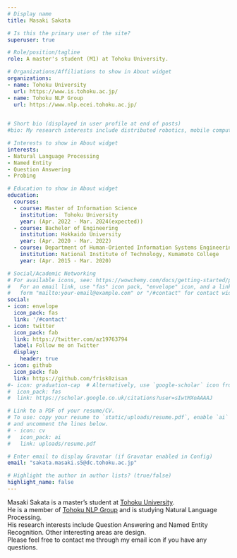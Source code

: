 ```yaml
---
# Display name
title: Masaki Sakata

# Is this the primary user of the site?
superuser: true

# Role/position/tagline
role: A master's student (M1) at Tohoku University.

# Organizations/Affiliations to show in About widget
organizations:
- name: Tohoku University
  url: https://www.is.tohoku.ac.jp/
- name: Tohoku NLP Group
  url: https://www.nlp.ecei.tohoku.ac.jp/

  
# Short bio (displayed in user profile at end of posts)
#bio: My research interests include distributed robotics, mobile computing and programmable matter.

# Interests to show in About widget
interests:
- Natural Language Processing
- Named Entity
- Question Answering
- Probing

# Education to show in About widget
education:
  courses:
  - course: Master of Information Science
    institution:  Tohoku University
    year: (Apr. 2022 - Mar. 2024(expected))
  - course: Bachelor of Engineering
    institution: Hokkaido University 
    year: (Apr. 2020 - Mar. 2022)
  - course: Department of Human-Oriented Information Systems Engineering
    institution: National Institute of Technology, Kumamoto College
    year: (Apr. 2015 - Mar. 2020)

# Social/Academic Networking
# For available icons, see: https://wowchemy.com/docs/getting-started/page-builder/#icons
#   For an email link, use "fas" icon pack, "envelope" icon, and a link in the
#   form "mailto:your-email@example.com" or "/#contact" for contact widget.
social:
- icon: envelope
  icon_pack: fas
  link: '/#contact'
- icon: twitter
  icon_pack: fab
  link: https://twitter.com/az19763794
  label: Follow me on Twitter
  display:
    header: true
- icon: github
  icon_pack: fab
  link: https://github.com/frisk0zisan
#- icon: graduation-cap  # Alternatively, use `google-scholar` icon from `ai` icon pack
#  icon_pack: fas
#  link: https://scholar.google.co.uk/citations?user=sIwtMXoAAAAJ

# Link to a PDF of your resume/CV.
# To use: copy your resume to `static/uploads/resume.pdf`, enable `ai` icons in `params.toml`, 
# and uncomment the lines below.
# - icon: cv
#   icon_pack: ai
#   link: uploads/resume.pdf

# Enter email to display Gravatar (if Gravatar enabled in Config)
email: "sakata.masaki.s5@dc.tohoku.ac.jp"

# Highlight the author in author lists? (true/false)
highlight_name: false
---
```



Masaki Sakata is a master’s student at [Tohoku University](https://www.is.tohoku.ac.jp/).   
He is a member of [Tohoku NLP Group](https://www.nlp.ecei.tohoku.ac.jp/) and is studying Natural Language Processing.  
His research interests include Question Answering and Named Entity Recognition. Other interesting areas are design.  
Please feel free to contact me through my email icon if you have any questions.  
